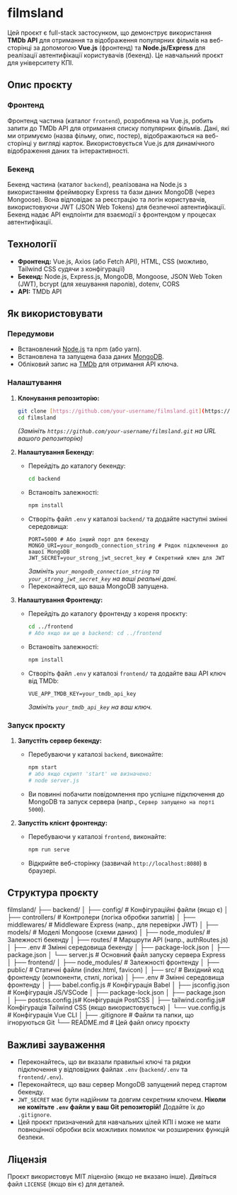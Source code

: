 # filmsland

Цей проєкт є full-stack застосунком, що демонструє використання **TMDb API** для отримання та відображення популярних фільмів на веб-сторінці за допомогою **Vue.js** (фронтенд) та **Node.js/Express** для реалізації автентифікації користувачів (бекенд). Це навчальний проєкт для університету КПІ.

## Опис проєкту

### Фронтенд

Фронтенд частина (каталог `frontend`), розроблена на Vue.js, робить запити до TMDb API для отримання списку популярних фільмів. Дані, які ми отримуємо (назва фільму, опис, постер), відображаються на веб-сторінці у вигляді карток. Використовується Vue.js для динамічного відображення даних та інтерактивності.

### Бекенд

Бекенд частина (каталог `backend`), реалізована на Node.js з використанням фреймворку Express та бази даних MongoDB (через Mongoose). Вона відповідає за реєстрацію та логін користувачів, використовуючи JWT (JSON Web Tokens) для безпечної автентифікації. Бекенд надає API ендпоінти для взаємодії з фронтендом у процесах автентифікації.

## Технології

* **Фронтенд:** Vue.js, Axios (або Fetch API), HTML, CSS (можливо, Tailwind CSS судячи з конфігурації)
* **Бекенд:** Node.js, Express.js, MongoDB, Mongoose, JSON Web Token (JWT), bcrypt (для хешування паролів), dotenv, CORS
* **API:** TMDb API

## Як використовувати

### Передумови

* Встановлений [Node.js](https://nodejs.org/) та npm (або yarn).
* Встановлена та запущена база даних [MongoDB](https://www.mongodb.com/).
* Обліковий запис на [TMDb](https://www.themoviedb.org/) для отримання API ключа.

### Налаштування

1.  **Клонування репозиторію:**
    ```bash
    git clone [https://github.com/your-username/filmsland.git](https://github.com/your-username/filmsland.git)
    cd filmsland
    ```
    *(Замініть `https://github.com/your-username/filmsland.git` на URL вашого репозиторію)*

2.  **Налаштування Бекенду:**
    * Перейдіть до каталогу бекенду:
        ```bash
        cd backend
        ```
    * Встановіть залежності:
        ```bash
        npm install
        ```
    * Створіть файл `.env` у каталозі `backend/` та додайте наступні змінні середовища:
        ```dotenv
        PORT=5000 # Або інший порт для бекенду
        MONGO_URI=your_mongodb_connection_string # Рядок підключення до вашої MongoDB
        JWT_SECRET=your_strong_jwt_secret_key # Секретний ключ для JWT
        ```
        *Замініть `your_mongodb_connection_string` та `your_strong_jwt_secret_key` на ваші реальні дані.*
    * Переконайтеся, що ваша MongoDB запущена.

3.  **Налаштування Фронтенду:**
    * Перейдіть до каталогу фронтенду з кореня проєкту:
        ```bash
        cd ../frontend
        # Або якщо ви ще в backend: cd ../frontend
        ```
    * Встановіть залежності:
        ```bash
        npm install
        ```
    * Створіть файл `.env` у каталозі `frontend/` та додайте ваш API ключ від TMDb:
        ```dotenv
        VUE_APP_TMDB_KEY=your_tmdb_api_key
        ```
        *Замініть `your_tmdb_api_key` на ваш ключ.*

### Запуск проєкту

1.  **Запустіть сервер бекенду:**
    * Перебуваючи у каталозі `backend`, виконайте:
        ```bash
        npm start
        # або якщо скрипт 'start' не визначено:
        # node server.js
        ```
    * Ви повинні побачити повідомлення про успішне підключення до MongoDB та запуск сервера (напр., `Сервер запущено на порті 5000`).

2.  **Запустіть клієнт фронтенду:**
    * Перебуваючи у каталозі `frontend`, виконайте:
        ```bash
        npm run serve
        ```
    * Відкрийте веб-сторінку (зазвичай `http://localhost:8080`) в браузері.

## Структура проєкту

filmsland/
├── backend/
│   ├── config/          # Конфігураційні файли (якщо є)
│   ├── controllers/     # Контролери (логіка обробки запитів)
│   ├── middlewares/     # Middleware Express (напр., для перевірки JWT)
│   ├── models/          # Моделі Mongoose (схеми даних)
│   ├── node_modules/    # Залежності бекенду
│   ├── routes/          # Маршрути API (напр., authRoutes.js)
│   ├── .env             # Змінні середовища бекенду
│   ├── package-lock.json
│   ├── package.json
│   └── server.js        # Основний файл запуску сервера Express
│
├── frontend/
│   ├── node_modules/    # Залежності фронтенду
│   ├── public/          # Статичні файли (index.html, favicon)
│   ├── src/             # Вихідний код фронтенду (компоненти, стилі, логіка)
│   ├── .env             # Змінні середовища фронтенду
│   ├── babel.config.js  # Конфігурація Babel
│   ├── jsconfig.json    # Конфігурація JS/VSCode
│   ├── package-lock.json
│   ├── package.json
│   ├── postcss.config.js# Конфігурація PostCSS
│   ├── tailwind.config.js# Конфігурація Tailwind CSS (якщо використовується)
│   └── vue.config.js    # Конфігурація Vue CLI
│
├── .gitignore           # Файли та папки, що ігноруються Git
└── README.md            # Цей файл опису проєкту

## Важливі зауваження

* Переконайтесь, що ви вказали правильні ключі та рядки підключення у відповідних файлах `.env` (`backend/.env` та `frontend/.env`).
* Переконайтеся, що ваш сервер MongoDB запущений перед стартом бекенду.
* `JWT_SECRET` має бути надійним та довгим секретним ключем. **Ніколи не комітьте `.env` файли у ваш Git репозиторій!** Додайте їх до `.gitignore`.
* Цей проєкт призначений для навчальних цілей КПІ і може не мати повноцінної обробки всіх можливих помилок чи розширених функцій безпеки.

## Ліцензія

Проєкт використовує MIT ліцензію (якщо не вказано інше). Дивіться файл `LICENSE` (якщо він є) для деталей.
